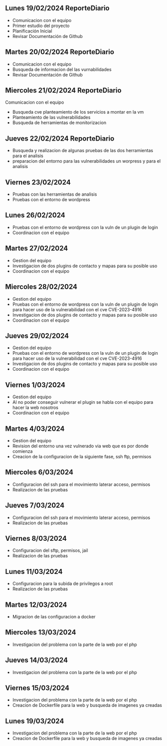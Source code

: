 ## Lunes 19/02/2024 ReporteDiario

- Comunicacion con el equipo
- Primer estudio del proyecto
- Planificación Inicial
- Revisar Documentación de Github

## Martes 20/02/2024 ReporteDiario
 - Comunicacion con el equipo
 - Busqueda de informacion del las vurnabilidades
 - Revisar Documentación de Github

## Miercoles 21/02/2024 ReporteDiario
Comunicacion con el equipo
 - Busqueda cve planteamiento de los servicios a montar en la vm
 - Planteamiento de las vulnerabilidades 
 - Busqueda de herramientas de monitorizacion

## Jueves 22/02/2024 ReporteDiario
  - Busqueda y realizacion de algunas pruebas de las dos herramientas para el analisis
  - preparacion del entorno para las vulnerabilidades un worpress y para el analisis

## Viernes 23/02/2024
  - Pruebas con las herramientas de analisis
  - Pruebas con el entorno de wordpress

## Lunes 26/02/2024
  - Pruebas con el entorno de wordpress con la vuln de un plugin de login
  - Coordinacion con el equipo

## Martes 27/02/2024
  - Gestion del equipo
  - Investigacion de dos plugins de contacto y mapas para su posible uso
  - Coordinacion con el equipo

## Miercoles 28/02/2024
  - Gestion del equipo
  - Pruebas con el entorno de wordpress con la vuln de un plugin de login para hacer uso de la vulnerabilidad con el cve CVE-2023-4916
  - Investigacion de dos plugins de contacto y mapas para su posible uso
  - Coordinacion con el equipo

## Jueves 29/02/2024
  - Gestion del equipo
  - Pruebas con el entorno de wordpress con la vuln de un plugin de login para hacer uso de la vulnerabilidad con el cve CVE-2023-4916
  - Investigacion de dos plugins de contacto y mapas para su posible uso
  - Coordinacion con el equipo

## Viernes 1/03/2024
  - Gestion del equipo
  - Al no poder conseguir vulnerar el plugin se habla con el equipo para hacer la web nosotros
  - Coordinacion con el equipo

## Martes 4/03/2024
  - Gestion del equipo
  - Revision del entorno una vez vulnerado via web que es por donde comienza 
  - Creacion de la configuracion de la siguiente fase, ssh ftp, permisos 

## Miercoles 6/03/2024
  - Configuracion del ssh para el movimiento laterar acceso, permisos
  - Realizacion de las pruebas

## Jueves 7/03/2024
  - Configuracion del ssh para el movimiento laterar acceso, permisos
  - Realizacion de las pruebas

## Viernes 8/03/2024
  - Configuracion del sftp, permisos, jail
  - Realizacion de las pruebas

## Lunes 11/03/2024
  - Configuracion para la subida de privilegos a root
  - Realizacion de las pruebas

## Martes 12/03/2024
  - Migracion de las configuracion a docker 

## Miercoles 13/03/2024
  - Investigacion del problema con la parte de la web por el php

## Jueves 14/03/2024
  - Investigacion del problema con la parte de la web por el php 

## Viernes 15/03/2024
  - Investigacion del problema con la parte de la web por el php
  - Creacion de Dockerfile para la web y busqueda de imagenes ya creadas

## Lunes 19/03/2024
  - Investigacion del problema con la parte de la web por el php 
  - Creacion de Dockerfile para la web y busqueda de imagenes ya creadas

